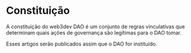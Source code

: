 # Constituição

A constituição do web3dev DAO é um conjunto de regras vinculativas que determinam quais ações de governança são legítimas para o DAO tomar.

Esses artigos serão publicados assim que o DAO for instituído.
